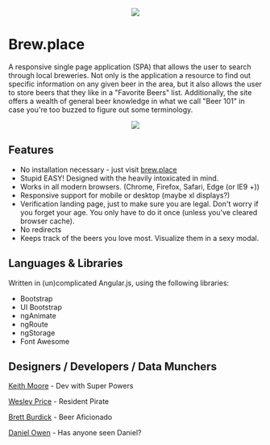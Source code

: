 <p align="center"><img style="text-align: center" src="http://www.brettburdick.com/brewplace/images/beerplace-logo.png"/></p>

# Brew.place

A responsive single page application (SPA) that allows the user to search through local breweries. Not only is the application a resource to find out specific information on any given beer in the area, but it also allows the user to store beers that they like in a "Favorite Beers" list. Additionally, the site offers a wealth of general beer knowledge in what we call "Beer 101" in case you're too buzzed to figure out some terminology.

<p align="center"><img style="text-align: center" src ="http://www.brettburdick.com/brewplace/images/readme.gif"/></p>

## Features

- No installation necessary - just visit [brew.place](http://www.brettburdick.com/brewplace)
- Stupid EASY! Designed with the heavily intoxicated in mind.
- Works in all modern browsers. (Chrome, Firefox, Safari, Edge (or IE9 +))
- Responsive support for mobile or desktop (maybe xl displays?)
- Verification landing page, just to make sure you are legal. Don't worry if you forget your age. You only have to do it once (unless you've cleared browser cache).
- No redirects
- Keeps track of the beers you love most. Visualize them in a sexy modal.

## Languages & Libraries

Written in (un)complicated Angular.js, using the following libraries:
* Bootstrap
* UI Bootstrap
* ngAnimate
* ngRoute
* ngStorage
* Font Awesome

## Designers / Developers / Data Munchers

[Keith Moore](https://github.com/kdavidmoore) - Dev with Super Powers

[Wesley Price](https://github.com/dwesleyprice) - Resident Pirate

[Brett Burdick](https://github.com/BRETT-B) - Beer Aficionado

[Daniel Owen](https://github.com/daniel-owen) - Has anyone seen Daniel?






